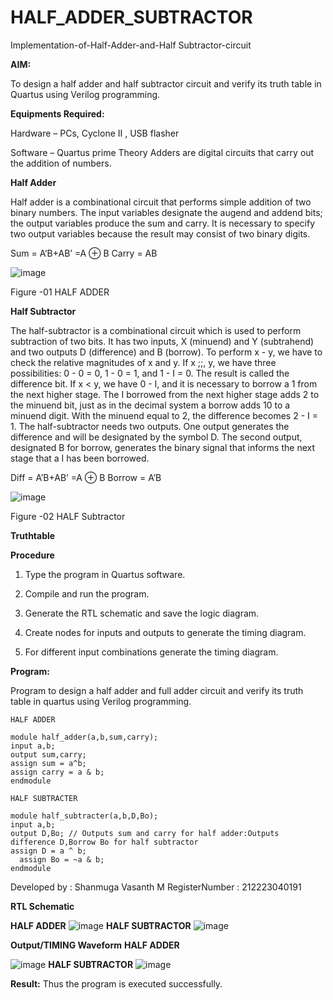 # HALF_ADDER_SUBTRACTOR

Implementation-of-Half-Adder-and-Half Subtractor-circuit

**AIM:**

To design a half adder and half subtractor circuit and verify its truth table in Quartus using Verilog programming.

**Equipments Required:**

Hardware – PCs, Cyclone II , USB flasher 

Software – Quartus prime Theory Adders are digital circuits that carry out the addition of numbers.

**Half Adder**

Half adder is a combinational circuit that performs simple addition of two binary numbers. The input variables designate the augend and addend bits; the output variables produce the sum and carry. It is necessary to specify two output variables because the result may consist of two binary digits.

Sum = A’B+AB’ =A ⊕ B Carry = AB

![image](https://github.com/naavaneetha/HALF_ADDER_SUBTRACTOR/assets/154305477/bd4a0b2c-cdbc-4184-ab08-81578f121e1f)

Figure -01 HALF ADDER

**Half Subtractor**

The half-subtractor is a combinational circuit which is used to perform subtraction of two bits. It has two inputs, X (minuend) and Y (subtrahend) and two outputs D (difference) and B (borrow). To perform x - y, we have to check the relative magnitudes of x and y. If x ;;, y, we have three possibilities: 0 - 0 = 0, 1 - 0 = 1, and 1 - I = 0. The result is called the difference bit. If x < y, we have 0 - I, and it is necessary to borrow a 1 from the next higher stage. The I borrowed from the next higher stage adds 2 to the minuend bit, just as in the decimal system a borrow adds 10 to a minuend digit. With the minuend equal to 2, the difference becomes 2 - I = 1. The half-subtractor needs two outputs. One output generates the difference and will be designated by the symbol D. The second output, designated B for borrow, generates the binary signal that informs the next stage that a I has been borrowed. 

Diff = A’B+AB’ =A ⊕ B
Borrow = A’B

 ![image](https://github.com/naavaneetha/HALF_ADDER_SUBTRACTOR/assets/154305477/d76b099c-513f-4e7c-843a-e2fd028a531a)

Figure -02 HALF Subtractor

**Truthtable**

**Procedure**

1.	Type the program in Quartus software.

2.	Compile and run the program.

3.	Generate the RTL schematic and save the logic diagram.

4.	Create nodes for inputs and outputs to generate the timing diagram.

5.	For different input combinations generate the timing diagram.


**Program:**

Program to design a half adder and full adder circuit and verify its truth table in quartus using Verilog programming.
```
HALF ADDER

module half_adder(a,b,sum,carry);
input a,b;
output sum,carry; 
assign sum = a^b;
assign carry = a & b;
endmodule

HALF SUBTRACTER 

module half_subtracter(a,b,D,Bo);
input a,b;
output D,Bo; // Outputs sum and carry for half adder:Outputs difference D,Borrow Bo for half subtractor
assign D = a ^ b;
  assign Bo = ~a & b;
endmodule
```

Developed by : Shanmuga Vasanth M
RegisterNumber : 212223040191

**RTL Schematic**


**HALF ADDER**
![image](https://github.com/shanmugavasanth/HALF_ADDER_SUBTRACTOR/assets/144870621/ef7db25a-fa76-464d-b346-8186b8a89731)
**HALF SUBTRACTOR**
![image](https://github.com/shanmugavasanth/HALF_ADDER_SUBTRACTOR/assets/144870621/a5498af6-5f18-44a9-a8b7-4388d8474581)


**Output/TIMING Waveform**
**HALF ADDER**

![image](https://github.com/shanmugavasanth/HALF_ADDER_SUBTRACTOR/assets/144870621/52ff327f-a6ab-4413-b3fa-bb2d2c43f5fe)
**HALF SUBTRACTOR**
![image](https://github.com/shanmugavasanth/HALF_ADDER_SUBTRACTOR/assets/144870621/a6fcabc2-1a84-4ad6-9c64-c458162aa4ab)

**Result:**
Thus the program is executed successfully.
